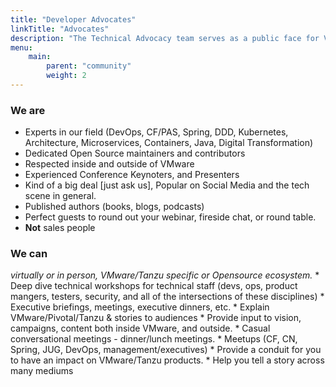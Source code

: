 ```yaml
---
title: "Developer Advocates"
linkTitle: "Advocates"
description: "The Technical Advocacy team serves as a public face for VMware Tanzu, are respected experts in the IT community, speak frequently, creates relevant content, and gives feedback on our customers, developers, ops people, etc.on the topics of: developers, operators, open source, digital transformation."
menu:
    main:
        parent: "community"
        weight: 2
---
```


### We are

- Experts in our field (DevOps, CF/PAS, Spring, DDD, Kubernetes, Architecture, Microservices, Containers, Java, Digital Transformation)
- Dedicated Open Source maintainers and contributors
- Respected inside and outside of VMware
- Experienced Conference Keynoters, and Presenters
- Kind of a big deal [just ask us], Popular on Social Media and the tech scene in general.
- Published authors (books, blogs, podcasts)
- Perfect guests to round out your webinar, fireside chat, or round table.
- **Not** sales people

### We can

_virtually or in person, VMware/Tanzu specific or Opensource ecosystem._ * Deep dive technical workshops for technical staff (devs, ops, product mangers, testers, security, and all of the intersections of these disciplines) * Executive briefings, meetings, executive dinners, etc. * Explain VMware/Pivotal/Tanzu & stories to audiences * Provide input to vision, campaigns, content both inside VMware, and outside. * Casual conversational meetings - dinner/lunch meetings. * Meetups (CF, CN, Spring, JUG, DevOps, management/executives) * Provide a conduit for you to have an impact on VMware/Tanzu products. * Help you tell a story across many mediums